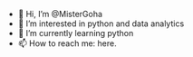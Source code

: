 - 👋 Hi, I’m @MisterGoha
- 👀 I’m interested in python and data analytics
- 🌱 I’m currently learning python
- 📫 How to reach me: here.
<!---
MisterGoha/MisterGoha is a ✨ special ✨ repository because its `README.md` (this file) appears on your GitHub profile.
You can click the Preview link to take a look at your changes.
--->
